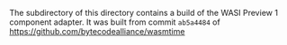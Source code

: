 The subdirectory of this directory contains a build of the WASI Preview 1
component adapter.  It was built from commit `ab5a4484` of
https://github.com/bytecodealliance/wasmtime
